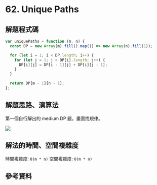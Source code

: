 # 62. Unique Paths

## 解題程式碼

```javascript
var uniquePaths = function (m, n) {
  const DP = new Array(m).fill().map(() => new Array(n).fill(1));

  for (let i = 1; i < DP.length; i++) {
    for (let j = 1; j < DP[i].length; j++) {
      DP[i][j] = DP[i - 1][j] + DP[i][j - 1];
    }
  }

  return DP[m - 1][n - 1];
};
```

## 解題思路、演算法

第一個自行解出的 medium DP 題。畫圖找規律。

![](https://upload.cc/i1/2024/07/22/QZqGzN.png)

## 解法的時間、空間複雜度

時間複雜度: `O(m * n)`
空間複雜度: `O(m * n)`

## 參考資料
